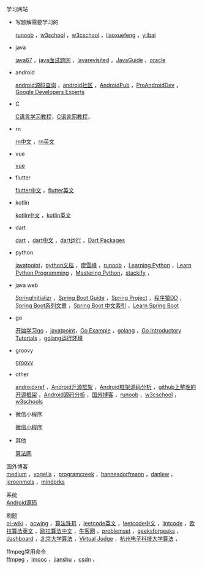 学习网站  

- 写题解需要学习的

  <a href="https://www.runoob.com" target="_blank">runoob</a> ，<a href="https://www.w3school.com.cn" target="_blank">w3school</a> ，<a href="https://www.w3cschool.cn" target="_blank">w3cschool</a> ，<a href="https://www.liaoxuefeng.com" target="_blank">liaoxuefeng</a> ，<a href="https://www.yiibai.com" target="_blank">yiibai</a> 

- java

  <a href="https://www.java67.com" target="_blank">java67</a> ，<a href="http://www.wityx.com" target="_blank">java面试题网</a>  ，<a href="https://javarevisited.blogspot.com" target="_blank">javarevisited</a>  ，<a href="https://github.com/Snailclimb/JavaGuide" target="_blank">JavaGuide</a>  ，<a href="https://docs.oracle.com/en" target="_blank">oracle</a> 

- android

  <a href="http://androidxref.com" target="_blank">android源码查询</a> ，<a href="http://www.androidos.net.cn" target="_blank">android社区</a> ，<a href="https://android.jlelse.eu" target="_blank">AndroidPub</a> ，<a href="https://proandroiddev.com" target="_blank">ProAndroidDev</a>  ，<a href="https://medium.com/google-developer-experts" target="_blank">Google Developers Experts</a> 

- C

  <a href="http://c.biancheng.net/c" target="_blank">C语言学习教程</a>，<a href="https://www.dotcpp.com/course/c/" target="_blank">C语言网教程</a>，
  
- rn

  <a href="https://reactnative.cn" target="_blank">rn中文</a>  ，<a href="https://facebook.github.io/react-native" target="_blank">rn英文</a> 

- vue

  <a href="https://cn.vuejs.org/v2/guide" target="_blank">vue</a>  

- flutter

  <a href="https://flutterchina.club" target="_blank">flutter中文</a>  ，<a href="https://flutter.dev" target="_blank">flutter英文</a>

- kotlin

  <a href="https://www.kotlincn.net" target="_blank">kotlin中文</a> ，<a href="https://kotlinlang.org" target="_blank">kotlin英文</a>  

- dart

  <a href="https://www.dartlang.org" target="_blank">dart</a>   ，<a href="https://www.dartcn.com" target="_blank">dart中文</a> ，<a href="https://dartpad.cn" target="_blank">dart运行</a> ，<a href="https://pub.dartlang.org" target="_blank">Dart Packages</a> 

- python

  <a href="https://www.javatpoint.com/python-tutorial" target="_blank">javatpoint</a>，<a href="https://docs.python.org/3/index.html" target="_blank">python文档</a> ，<a href="https://www.liaoxuefeng.com/wiki/1016959663602400" target="_blank">廖雪峰</a> ，<a href="https://www.runoob.com/python/python-tutorial.html" target="_blank">runoob</a> ，<a href="https://docs.python-guide.org/intro/learning" target="_blank">Learning Python</a> ，<a href="https://www.programiz.com/python-programming" target="_blank">Learn Python Programming</a> ，<a href="https://www.edureka.co/blog/python-tutorial" target="_blank">Mastering Python</a>，<a href="https://stackify.com/learn-python-tutorials/#post-21937-_f6gsrcj5c7wd" target="_blank">stackify</a> ，

- java web

  <a href="https://start.spring.io" target="_blank">SpringInitializr</a> ，<a href="https://docs.spring.io/spring-boot/docs/current/reference/htmlsingle" target="_blank">Spring Boot Guide</a>  ，<a href="https://spring.io/projects/spring-boot" target="_blank">Spring Project</a>   ，<a href="http://blog.didispace.com" target="_blank">程序猿DD</a>   ，<a href="http://www.ityouknow.com/spring-boot" target="_blank">Spring Boot系列文章</a>   ，<a href="http://springboot.fun" target="_blank">Spring Boot 中文索引</a>   ，<a href="https://www.baeldung.com/spring-boot" target="_blank">Learn Spring Boot</a> 

- go

  <a href="http://howistart.org/posts/go/1/index.html" target="_blank">开始学习go</a> ，<a href="https://www.javatpoint.com/go-tutorial" target="_blank">javatpoint</a>，<a href="https://gobyexample.com" target="_blank">Go Example</a> ，<a href="https://golang.org" target="_blank">golang</a> ，<a href="https://medium.com/rungo/go-introductory-tutorials-896aeda0fb8a" target="_blank">Go Introductory Tutorials</a> ，<a href="https://play.golang.org" target="_blank">golang运行环境</a> 

- groovy

  <a href="http://www.groovy-lang.org/index.html" target="_blank">groovy</a> 

- other

  <a href="http://androidxref.com" target="_blank">androidxref</a>  ，<a href="https://github.com/Trinea/android-open-project" target="_blank">Android开源框架</a>  ，<a href="http://a.codekk.com" target="_blank">Android框架源码分析</a>  ，<a href="https://github.com/Tim9Liu9/TimLiu-Android" target="_blank">github上整理的开源框架</a>  ，<a href="https://github.com/LittleFriendsGroup/AndroidSdkSourceAnalysis" target="_blank">Android源码分析</a>  ，<a href="http://www.importnew.com/7469.html" target="_blank">国外博客</a> ，<a href="https://www.runoob.com" target="_blank">runoob</a> ，<a href="https://www.w3cschool.cn" target="_blank">w3cschool</a> ，<a href="https://www.w3schools.com" target="_blank">w3schools</a>

- 微信小程序

  <a href="https://developers.weixin.qq.com/miniprogram/dev/framework" target="_blank">微信小程序</a> 

- 其他

  <a href="http://ddrv.cn" target="_blank">算法网</a> 

国外博客  
<a href="https://medium.com" target="_blank">medium</a>  ，<a href="https://www.vogella.com" target="_blank">vogella</a>  ，<a href="https://www.programcreek.com" target="_blank">programcreek</a>  ，<a href="http://hannesdorfmann.com" target="_blank">hannesdorfmann</a>  ，<a href="https://blog.danlew.net/tag/android" target="_blank">danlew</a>  ，<a href="https://jeroenmols.com" target="_blank">jeroenmols</a>  ，<a href="https://mindorks.com/android/store" target="_blank">mindorks</a>  

系统  
<a href="https://github.com/aosp-mirror" target="_blank">Android源码</a> 

刷题  
<a href="https://oi-wiki.org" target="_blank">oi-wiki</a>  ，<a href="https://www.acwing.com/problem" target="_blank">acwing</a>  ，<a href="https://soulmachine.gitbooks.io/algorithm-essentials/java" target="_blank">算法珠玑</a>  ，<a href="https://leetcode.com/problemset/all" target="_blank">leetcode英文</a>  ，<a href="https://leetcode-cn.com/problemset/all" target="_blank">leetcode中文</a>  ，<a href="https://www.lintcode.com/problem" target="_blank">lintcode</a>  ，<a href="https://projecteuler.net/archives" target="_blank">欧拉算法英文</a>  ，<a href="http://pe-cn.github.io/problems" target="_blank">欧拉算法中文</a>  ，<a href="https://www.nowcoder.com" target="_blank">牛客网</a>  ，<a href="http://codeforces.com/problemset" target="_blank">problemset</a>  ，<a href="https://www.geeksforgeeks.org/fundamentals-of-algorithms/#AnalysisofAlgorithms" target="_blank">geeksforgeeks</a>  ，<a href="https://www.hackerrank.com/dashboard" target="_blank">dashboard</a>  ，<a href="http://poj.org/problemlist" target="_blank">北京大学算法</a>  ，<a href="https://vjudge.net" target="_blank">Virtual Judge</a>  ，<a href="http://acm.hdu.edu.cn/listproblem.php?vol=1" target="_blank">杭州电子科技大学算法</a>  ，

ffmpeg常用命令  
<a href="http://ffmpeg.org/ffmpeg.html" target="_blank">ffmpeg</a>  ，<a href="http://www.imooc.com/article/details/id/254520" target="_blank">imooc</a>  ，<a href="https://www.jianshu.com/p/6a3a9946baf5" target="_blank">jianshu</a>  ，<a href="https://blog.csdn.net/newchenxf/article/details/51384360" target="_blank">csdn</a>  ，

